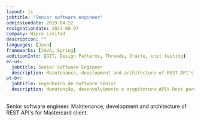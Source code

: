 ```yaml
---
layout: js
jobtitle: "Senior software engineer"
admissiondate: 2019-04-22
resignationdate: 2021-08-07
company: Wipro Limited
description: ""
languages: [Java]
frameworks: [JAVA, Spring]
additionInfo: [GIT, Design Patterns, Threads, Oracle, unit testing]
en-us:
  jobtitle: Senior Software Engineer
  description: Maintenance, development and architecture of REST API's for Mastercard client.
pt-br:
  jobtitle: Engenheiro de Software Sênior
  description: Manutenção, desenvolvimento e arquitetura APIs Rest para o cliente Mastercard
---
```


Senior software engineer.
Maintenance, development and architecture of REST API's for Mastercard client.
